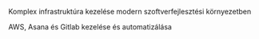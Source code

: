 Komplex infrastruktúra kezelése modern szoftverfejlesztési környezetben

AWS, Asana és Gitlab kezelése és automatizálása

